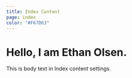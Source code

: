 ```yaml
---
title: Index Content
page: index
color: "#F67D63"
---
```

# Hello, I am Ethan Olsen.

This is body text in Index content settings.